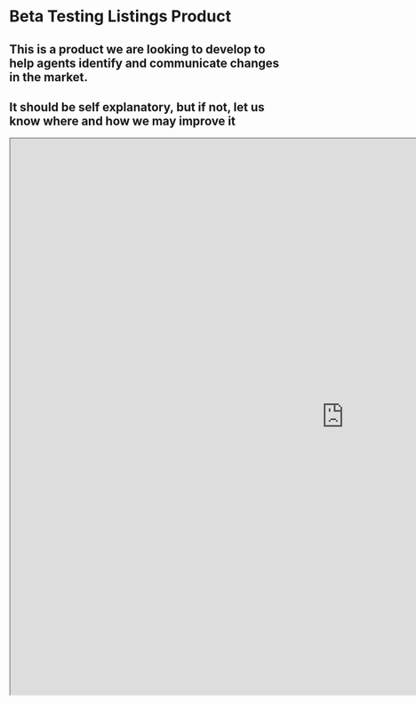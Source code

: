 # Beta Testing Listings Product

## This is a product we are looking to develop to help agents identify and communicate changes in the market. 
## It should be self explanatory, but if not, let us know where and how we may improve it


<iframe src="https://public.tableau.com/views/Listings_POC_Beta/Listings_Story_Beta?:showVizHome=no&:embed=true" width="1200" height="1000"></iframe>
